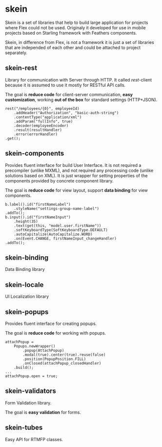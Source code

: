 skein
=====

Skein is a set of libraries that help to build large application for projects where Flex could not be used. Originaly it  developed for use in mobile projects based on Starling framework with Feathers components.

Skein, in difference from Flex, is not a framework it is just a set of libraries that are independed of each other and could be attached to project separately.

skein-rest
----

Library for communication with Server through HTTP. It called _rest_-client because it is assumed to use it mostly for RESTful  API calls.

The goal is **reduce code** for client-server communication, **easy customization**, working **out of the box** for standard settings (HTTP+JSON).

```as3
rest("/employees/{0}", employeeId)
    .addHeader("Authorization", "basic-auth-string") 
    .contentType("application/xml") 
    .addParam("fullInfo", true)
    .decoder(employeeEncoder) 
    .result(resultHandler) 
    .error(errorHandler) 
.get();
```

skein-components
----
Provides fluent interface for build User Interface. It is not required a precompiler (unlike MXML), and not required any processing code (unlike solutions based on XML). It is just wrapper for setting properties of the components provided by concrete component library.

The goal is **reduce code** for view layout, support **data binding** for view components.

```as3
b.label().id("firstNameLabel")
    .styleName("settings-group-name-label")
.addTo();
b.input().id("firstNameInput")
    .height(35)
    .text(get(this, "model.user.firstName"))
    .softKeyboardType(SoftKeyboardType.DEFAULT)
    .autoCapitalize(AutoCapitalize.WORD)
    .on(Event.CHANGE, firstNameInput_changeHandler)
.addTo();
```

skein-binding
----
Data Binding library


skein-locale
----
UI Localization library

skein-popups
----
Provides fluent interface for creating popups. 

The goal is **reduce code** for working with popups.

```as3
attachPopup =
    Popups.newWrapper()
        .popup(AttachPopup)
        .modal(true).center(true).reuse(false)
        .position(PopupPosition.FILL)
        .onClosed(attachPopup_closedHandler)
    .build();
...
attachPopup.open = true;
```

skein-validators
----
Form Validation library.

The goal is **easy validation** for forms.

skein-tubes
----
Easy API for RTMFP classes.
